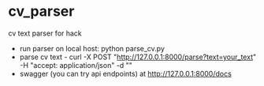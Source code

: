 # cv_parser
cv text parser for hack

- run parser on local host: python parse_cv.py
- parse cv text - curl -X POST "http://127.0.0.1:8000/parse?text=your_text" -H  "accept: application/json" -d ""
- swagger (you can try api endpoints) at http://127.0.0.1:8000/docs
